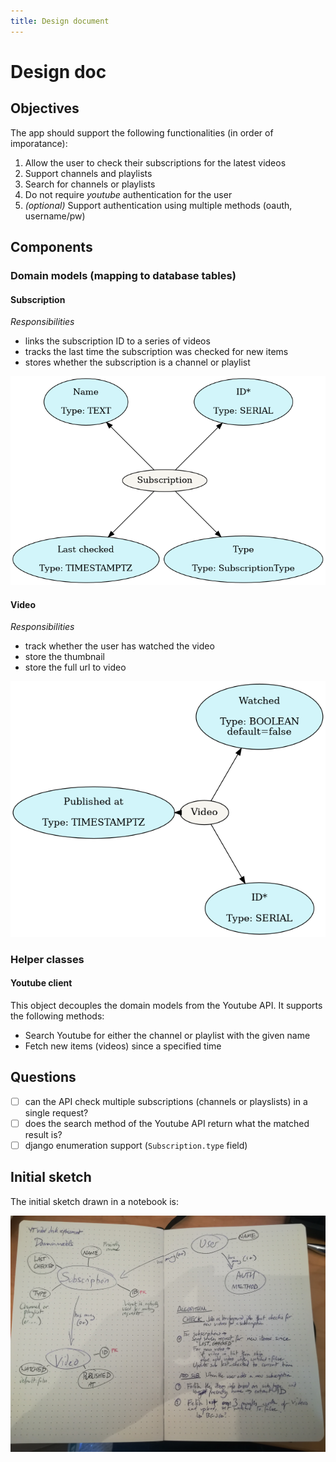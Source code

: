 ```yaml
---
title: Design document
---
```


# Design doc

## Objectives

The app should support the following functionalities (in order of imporatance):

1. Allow the user to check their subscriptions for the latest videos
2. Support channels and playlists
3. Search for channels or playlists
4. Do not require _youtube_ authentication for the user
3. *(optional)* Support authentication using multiple methods (oauth, username/pw)

## Components

### Domain models (mapping to database tables)

#### Subscription

*Responsibilities*

* links the subscription ID to a series of videos
* tracks the last time the subscription was checked for new items
* stores whether the subscription is a channel or playlist

![Subscription ERD](./subscription_erd.png)

#### Video

*Responsibilities*

* track whether the user has watched the video
* store the thumbnail
* store the full url to video

![Video ERD](./video_erd.png)

### Helper classes

#### Youtube client

This object decouples the domain models from the Youtube API. It supports the following methods:

* Search Youtube for either the channel or playlist with the given name
* Fetch new items (videos) since a specified time

## Questions

* [ ] can the API check multiple subscriptions (channels or playslists) in a single request?
* [ ] does the search method of the Youtube API return what the matched result is?
* [ ] django enumeration support (`Subscription.type` field)

## Initial sketch

The initial sketch drawn in a notebook is:

![Initial sketch of the implementation](./notebook_screenshot.jpg)
